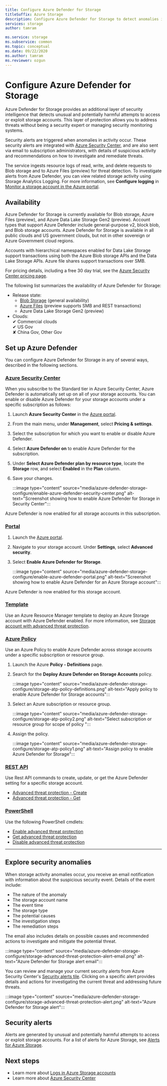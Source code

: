 ```yaml
---
title: Configure Azure Defender for Storage
titleSuffix: Azure Storage
description: Configure Azure Defender for Storage to detect anomalies in account activity and be notified of potentially harmful attempts to access your account.
services: storage
author: tamram

ms.service: storage
ms.subservice: common
ms.topic: conceptual
ms.date: 09/22/2020
ms.author: tamram
ms.reviewer: ozgun
---
```


# Configure Azure Defender for Storage

Azure Defender for Storage provides an additional layer of security intelligence that detects unusual and potentially harmful attempts to access or exploit storage accounts. This layer of protection allows you to address threats without being a security expert or managing security monitoring systems.

Security alerts are triggered when anomalies in activity occur. These security alerts are integrated with [Azure Security Center](https://azure.microsoft.com/services/security-center/), and are also sent via email to subscription administrators, with details of suspicious activity and recommendations on how to investigate and remediate threats.

The service ingests resource logs of read, write, and delete requests to Blob storage and to Azure Files (preview) for threat detection. To investigate alerts from Azure Defender, you can view related storage activity using Storage Analytics Logging. For more information, see **Configure logging** in [Monitor a storage account in the Azure portal](storage-monitor-storage-account.md#configure-logging).

## Availability

Azure Defender for Storage is currently available for Blob storage, Azure Files (preview), and Azure Data Lake Storage Gen2 (preview). Account types that support Azure Defender include general-purpose v2, block blob, and Blob storage accounts. Azure Defender for Storage is available in all public clouds and US government clouds, but not in other sovereign or Azure Government cloud regions.

Accounts with hierarchical namespaces enabled for Data Lake Storage support transactions using both the Azure Blob storage APIs and the Data Lake Storage APIs. Azure file shares support transactions over SMB.

For pricing details, including a free 30 day trial, see the [Azure Security Center pricing page](https://azure.microsoft.com/pricing/details/security-center/).

The following list summarizes the availability of Azure Defender for Storage:

- Release state:
  - [Blob Storage](https://azure.microsoft.com/services/storage/blobs/) (general availability)
  - [Azure Files](https://docs.microsoft.com/azure/storage/files/storage-files-introduction) (preview supports SMB and REST transactions)
  - Azure Data Lake Storage Gen2 (preview)
- Clouds:<br>
    ✔ Commercial clouds<br>
    ✔ US Gov<br>
    ✘ China Gov, Other Gov

## Set up Azure Defender

You can configure Azure Defender for Storage in any of several ways, described in the following sections.

### [Azure Security Center](#tab/azure-security-center)

When you subscribe to the Standard tier in Azure Security Center, Azure Defender is automatically set up on all of your storage accounts. You can enable or disable Azure Defender for your storage accounts under a specific subscription as follows:

1. Launch **Azure Security Center** in the [Azure portal](https://portal.azure.com).
1. From the main menu, under **Management**, select **Pricing & settings**.
1. Select the subscription for which you want to enable or disable Azure Defender.
1. Select **Azure Defender on** to enable Azure Defender for the subscription.
1. Under **Select Azure Defender plan by resource type**, locate the **Storage** row, and select **Enabled** in the **Plan** column.
1. Save your changes.

    :::image type="content" source="media/azure-defender-storage-configure/enable-azure-defender-security-center.png" alt-text="Screenshot showing how to enable Azure Defender for Storage in Security Center":::

Azure Defender is now enabled for all storage accounts in this subscription.

### [Portal](#tab/azure-portal)

1. Launch the [Azure portal](https://portal.azure.com/).
1. Navigate to your storage account. Under **Settings**, select **Advanced security**.
1. Select **Enable Azure Defender for Storage**.

    :::image type="content" source="media/azure-defender-storage-configure/enable-azure-defender-portal.png" alt-text="Screenshot showing how to enable Azure Defender for an Azure Storage account":::

Azure Defender is now enabled for this storage account.

### [Template](#tab/template)

Use an Azure Resource Manager template to deploy an Azure Storage account with Azure Defender enabled. For more information, see
[Storage account with advanced threat protection](https://azure.microsoft.com/resources/templates/201-storage-advanced-threat-protection-create/).

### [Azure Policy](#tab/azure-policy)

Use an Azure Policy to enable Azure Defender across storage accounts under a specific subscription or resource group.

1. Launch the Azure **Policy - Definitions** page.
1. Search for the **Deploy Azure Defender on Storage Accounts** policy.

    :::image type="content" source="media/azure-defender-storage-configure/storage-atp-policy-definitions.png" alt-text="Apply policy to enable Azure Defender for Storage accounts":::

1. Select an Azure subscription or resource group.

    :::image type="content" source="media/azure-defender-storage-configure/storage-atp-policy2.png" alt-text="Select subscription or resource group for scope of policy ":::

1. Assign the policy.

    :::image type="content" source="media/azure-defender-storage-configure/storage-atp-policy1.png" alt-text="Assign policy to enable Azure Defender for Storage":::

### [REST API](#tab/rest-api)

Use Rest API commands to create, update, or get the Azure Defender setting for a specific storage account.

- [Advanced threat protection - Create](https://docs.microsoft.com/rest/api/securitycenter/advancedthreatprotection/create)
- [Advanced threat protection - Get](https://docs.microsoft.com/rest/api/securitycenter/advancedthreatprotection/get)

### [PowerShell](#tab/azure-powershell)

Use the following PowerShell cmdlets:

- [Enable advanced threat protection](https://docs.microsoft.com/powershell/module/az.security/enable-azsecurityadvancedthreatprotection)
- [Get advanced threat protection](https://docs.microsoft.com/powershell/module/az.security/get-azsecurityadvancedthreatprotection)
- [Disable advanced threat protection](https://docs.microsoft.com/powershell/module/az.security/disable-azsecurityadvancedthreatprotection)

---

## Explore security anomalies

When storage activity anomalies occur, you receive an email notification with information about the suspicious security event. Details of the event include:

- The nature of the anomaly
- The storage account name
- The event time
- The storage type
- The potential causes
- The investigation steps
- The remediation steps

The email also includes details on possible causes and recommended actions to investigate and mitigate the potential threat.

:::image type="content" source="media/azure-defender-storage-configure/storage-advanced-threat-protection-alert-email.png" alt-text="Azure Defender for Storage alert email":::

You can review and manage your current security alerts from Azure Security Center's [Security alerts tile](../../security-center/security-center-managing-and-responding-alerts.md). Clicking on a specific alert provides details and actions for investigating the current threat and addressing future threats.

:::image type="content" source="media/azure-defender-storage-configure/storage-advanced-threat-protection-alert.png" alt-text="Azure Defender for Storage alert":::

## Security alerts

Alerts are generated by unusual and potentially harmful attempts to access or exploit storage accounts. For a list of alerts for Azure Storage, see [Alerts for Azure Storage](../../security-center/alerts-reference.md#alerts-azurestorage).

## Next steps

- Learn more about [Logs in Azure Storage accounts](/rest/api/storageservices/About-Storage-Analytics-Logging)
- Learn more about [Azure Security Center](../../security-center/security-center-intro.md)

